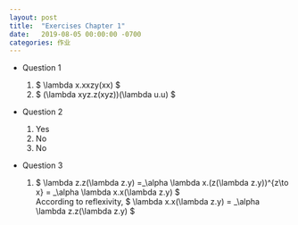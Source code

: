 ```yaml
---
layout: post
title:  "Exercises Chapter 1"
date:   2019-08-05 00:00:00 -0700
categories: 作业
---
```


- Question 1
    1. $ \lambda x.xxzy(xx) $
    2. $ (\lambda xyz.z(xyz))(\lambda u.u) $

- Question 2
    1. Yes
    2. No
    3. No
- Question 3
    1. $ \lambda z.z(\lambda z.y) =_\alpha \lambda x.(z(\lambda z.y))^{z\to x} = _\alpha \lambda x.x(\lambda z.y) $  
    According to reflexivity, $ \lambda x.x(\lambda z.y) = _\alpha \lambda z.z(\lambda z.y) $
